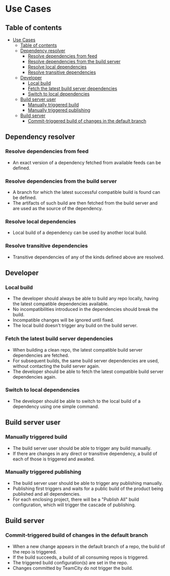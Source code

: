 # Use Cases

## Table of contents

- [Use Cases](#use-cases)
  - [Table of contents](#table-of-contents)
  - [Dependency resolver](#dependency-resolver)
    - [Resolve dependencies from feed](#resolve-dependencies-from-feed)
    - [Resolve dependencies from the build server](#resolve-dependencies-from-the-build-server)
    - [Resolve local dependencies](#resolve-local-dependencies)
    - [Resolve transitive dependencies](#resolve-transitive-dependencies)
  - [Developer](#developer)
    - [Local build](#local-build)
    - [Fetch the latest build server dependencies](#fetch-the-latest-build-server-dependencies)
    - [Switch to local dependencies](#switch-to-local-dependencies)
  - [Build server user](#build-server-user)
    - [Manually triggered build](#manually-triggered-build)
    - [Manually triggered publishing](#manually-triggered-publishing)
  - [Build server](#build-server)
    - [Commit-triggered build of changes in the default branch](#commit-triggered-build-of-changes-in-the-default-branch)

## Dependency resolver

### Resolve dependencies from feed

- An exact version of a dependency fetched from available feeds can be defined.

### Resolve dependencies from the build server

- A branch for which the latest successful compatible build is found can be defined.
- The artifacts of such build are then fetched from the build server and are used as the source of the dependency.

### Resolve local dependencies

- Local build of a dependency can be used by another local build.

### Resolve transitive dependencies

- Transitive dependencies of any of the kinds defined above are resolved.

## Developer

### Local build

- The developer should always be able to build any repo locally, having the latest compatible dependencies available.
- No incompatibilities introduced in the dependencies should break the build.
- Incompatible changes will be ignored until fixed.
- The local build doesn't trigger any build on the build server.
  
### Fetch the latest build server dependencies

- When building a clean repo, the latest compatible build server dependencies are fetched.
- For subsequent builds, the same build server dependencies are used, without contacting the build server again.
- The developer should be able to fetch the latest compatible build server dependencies again.

### Switch to local dependencies

- The developer should be able to switch to the local build of a dependency using one simple command.

## Build server user

### Manually triggered build

- The build server user should be able to trigger any build manually.
- If there are changes in any direct or transitive dependency, a build of each of those is triggered and awaited.

### Manually triggered publishing

- The build server user should be able to trigger any publishing manually.
- Publishing first triggers and waits for a public build of the product being published and all dependencies.
- For each enclosing project, there will be a "Publish All" build configuration, which will trigger the cascade of publishing.

## Build server

### Commit-triggered build of changes in the default branch

- When a new change appears in the default branch of a repo, the build of the repo is triggered.
- If the build succeeds, a build of all consuming repos is triggered.
- The triggered build configuration(s) are set in the repo.
- Changes committed by TeamCity do not trigger the build.

